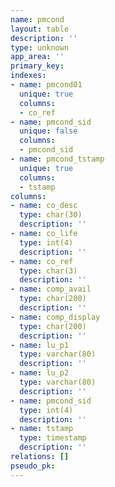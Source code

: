 ```yaml
---
name: pmcond
layout: table
description: ''
type: unknown
app_area: ''
primary_key: 
indexes:
- name: pmcond01
  unique: true
  columns:
  - co_ref
- name: pmcond_sid
  unique: false
  columns:
  - pmcond_sid
- name: pmcond_tstamp
  unique: true
  columns:
  - tstamp
columns:
- name: co_desc
  type: char(30)
  description: ''
- name: co_life
  type: int(4)
  description: ''
- name: co_ref
  type: char(3)
  description: ''
- name: comp_avail
  type: char(200)
  description: ''
- name: comp_display
  type: char(200)
  description: ''
- name: lu_p1
  type: varchar(80)
  description: ''
- name: lu_p2
  type: varchar(80)
  description: ''
- name: pmcond_sid
  type: int(4)
  description: ''
- name: tstamp
  type: timestamp
  description: ''
relations: []
pseudo_pk: 
---
```



